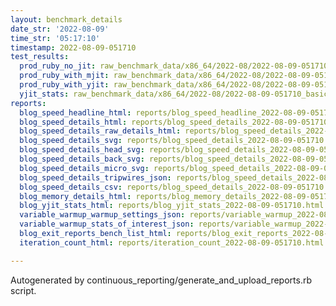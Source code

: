 ```yaml
---
layout: benchmark_details
date_str: '2022-08-09'
time_str: '05:17:10'
timestamp: 2022-08-09-051710
test_results:
  prod_ruby_no_jit: raw_benchmark_data/x86_64/2022-08/2022-08-09-051710_basic_benchmark_prod_ruby_no_jit.json
  prod_ruby_with_mjit: raw_benchmark_data/x86_64/2022-08/2022-08-09-051710_basic_benchmark_prod_ruby_with_mjit.json
  prod_ruby_with_yjit: raw_benchmark_data/x86_64/2022-08/2022-08-09-051710_basic_benchmark_prod_ruby_with_yjit.json
  yjit_stats: raw_benchmark_data/x86_64/2022-08/2022-08-09-051710_basic_benchmark_yjit_stats.json
reports:
  blog_speed_headline_html: reports/blog_speed_headline_2022-08-09-051710.html
  blog_speed_details_html: reports/blog_speed_details_2022-08-09-051710.html
  blog_speed_details_raw_details_html: reports/blog_speed_details_2022-08-09-051710.raw_details.html
  blog_speed_details_svg: reports/blog_speed_details_2022-08-09-051710.svg
  blog_speed_details_head_svg: reports/blog_speed_details_2022-08-09-051710.head.svg
  blog_speed_details_back_svg: reports/blog_speed_details_2022-08-09-051710.back.svg
  blog_speed_details_micro_svg: reports/blog_speed_details_2022-08-09-051710.micro.svg
  blog_speed_details_tripwires_json: reports/blog_speed_details_2022-08-09-051710.tripwires.json
  blog_speed_details_csv: reports/blog_speed_details_2022-08-09-051710.csv
  blog_memory_details_html: reports/blog_memory_details_2022-08-09-051710.html
  blog_yjit_stats_html: reports/blog_yjit_stats_2022-08-09-051710.html
  variable_warmup_warmup_settings_json: reports/variable_warmup_2022-08-09-051710.warmup_settings.json
  variable_warmup_stats_of_interest_json: reports/variable_warmup_2022-08-09-051710.stats_of_interest.json
  blog_exit_reports_bench_list_html: reports/blog_exit_reports_2022-08-09-051710.bench_list.html
  iteration_count_html: reports/iteration_count_2022-08-09-051710.html

---
```

Autogenerated by continuous_reporting/generate_and_upload_reports.rb script.
